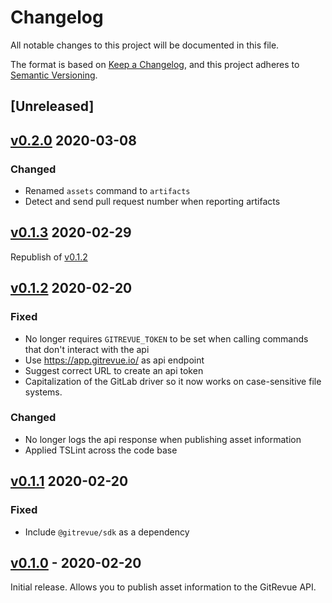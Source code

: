 # Changelog

All notable changes to this project will be documented in this file.

The format is based on [Keep a Changelog](https://keepachangelog.com/en/1.0.0/),
and this project adheres to [Semantic Versioning](https://semver.org/spec/v2.0.0.html).

## [Unreleased]

## [v0.2.0](https://github.com/gitrevue/cli/releases/tag/v0.2.0) 2020-03-08

### Changed

- Renamed `assets` command to `artifacts`
- Detect and send pull request number when reporting artifacts

## [v0.1.3](https://github.com/gitrevue/cli/releases/tag/v0.1.3) 2020-02-29

Republish of [v0.1.2](https://github.com/gitrevue/cli/releases/tag/v0.1.2)

## [v0.1.2](https://github.com/gitrevue/cli/releases/tag/v0.1.2) 2020-02-20

### Fixed

- No longer requires `GITREVUE_TOKEN` to be set when calling commands that don't interact with the api
- Use https://app.gitrevue.io/ as api endpoint
- Suggest correct URL to create an api token
- Capitalization of the GitLab driver so it now works on case-sensitive file systems.

### Changed

- No longer logs the api response when publishing asset information
- Applied TSLint across the code base

## [v0.1.1](https://github.com/gitrevue/cli/releases/tag/v0.1.1) 2020-02-20

### Fixed

- Include `@gitrevue/sdk` as a dependency

## [v0.1.0](https://github.com/gitrevue/cli/releases/tag/v0.1.0) - 2020-02-20

Initial release. Allows you to publish asset information to the GitRevue API.
